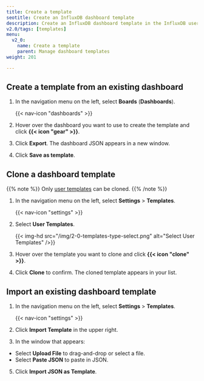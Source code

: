 ```yaml
---
title: Create a template
seotitle: Create an InfluxDB dashboard template
description: Create an InfluxDB dashboard template in the InfluxDB user interface (UI).
v2.0/tags: [templates]
menu:
  v2_0:
    name: Create a template
    parent: Manage dashboard templates
weight: 201

---
```


## Create a template from an existing dashboard

1. In the navigation menu on the left, select **Boards** (**Dashboards**).

    {{< nav-icon "dashboards" >}}

2. Hover over the dashboard you want to use to create the template and click **{{< icon "gear" >}}**.
3. Click **Export**. The dashboard JSON appears in a new window.
4. Click **Save as template**.


## Clone a dashboard template

{{% note %}}
Only [user templates](/v2.0/visualize-data/templates/#dashboard-template-types) can be cloned.
{{% /note %}}

1. In the navigation menu on the left, select **Settings** > **Templates**.

    {{< nav-icon "settings" >}}

3. Select **User Templates**.

    {{< img-hd src="/img/2-0-templates-type-select.png" alt="Select User Templates" />}}

4. Hover over the template you want to clone and click **{{< icon "clone" >}}**.
5. Click **Clone** to confirm. The cloned template appears in your list.

## Import an existing dashboard template

1. In the navigation menu on the left, select **Settings** > **Templates**.

    {{< nav-icon "settings" >}}

3. Click **Import Template** in the upper right.
4. In the window that appears:
  * Select **Upload File** to drag-and-drop or select a file.
  * Select **Paste JSON** to paste in JSON.
5. Click **Import JSON as Template**.
